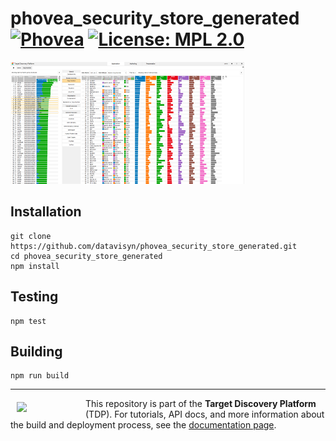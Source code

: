 phovea_security_store_generated [![Phovea][phovea-image]][phovea-url] [![License: MPL 2.0][mpl-image]][mpl-url] 
=====================

![screenshot](media/screenshot.png?raw=true "Screenshot")

Installation
------------

```
git clone https://github.com/datavisyn/phovea_security_store_generated.git
cd phovea_security_store_generated
npm install
```

Testing
-------

```
npm test
```

Building
--------

```
npm run build
```



***

<a href="https://www.datavisyn.io"><img src="https://www.datavisyn.io/img/logos/datavisyn-d-logo.png" align="left" width="100px" hspace="10" vspace="6"></a>
This repository is part of the **Target Discovery Platform** (TDP). For tutorials, API docs, and more information about the build and deployment process, see the [documentation page](https://wiki.datavisyn.io).



[phovea-image]: https://img.shields.io/badge/Phovea-Client%20Plugin-F47D20.svg
[phovea-url]: https://phovea.caleydo.org
[mpl-image]: https://img.shields.io/badge/License-MPL%202.0-brightgreen.svg
[mpl-url]: https://opensource.org/licenses/MPL-2.0
[circleci-image]: https://circleci.com/gh/datavisyn/phovea_security_store_generated.svg?style=shield
[circleci-url]: https://circleci.com/gh/datavisyn/phovea_security_store_generated
